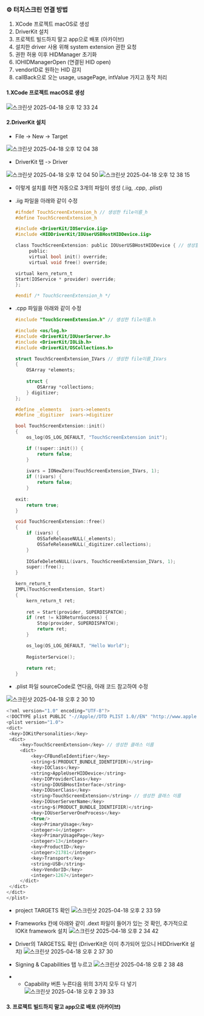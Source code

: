### ⚙️ 터치스크린 연결 방법
1. XCode 프로젝트 macOS로 생성
2. DriverKit 설치
3. 프로젝트 빌드하지 말고 app으로 배포 (아카이브)
4. 설치한 driver 사용 위해 system extension 권한 요청
5. 권한 허용 이후 HIDManager 초기화
6. IOHIDManagerOpen (연결된 HID open)
7. vendorID로 원하는 HID 감지
8. callBack으로 오는 usage, usagePage, intValue 가지고 동작 처리


#### 1.XCode 프로젝트 macOS로 생성
![스크린샷 2025-04-18 오후 12 33 24](https://github.com/user-attachments/assets/d4acfe8b-f931-4e88-9c3f-c65b7f91342f)


#### 2.DriverKit 설치
* File -> New -> Target

![스크린샷 2025-04-18 오후 12 04 38](https://github.com/user-attachments/assets/4c0a6b77-a5e1-4705-92e2-c252dda07c88)


* DriverKit 탭 -> Driver

![스크린샷 2025-04-18 오후 12 04 50](https://github.com/user-attachments/assets/b2679b79-c095-4aaa-8c4b-adf9d3943694)
![스크린샷 2025-04-18 오후 12 38 15](https://github.com/user-attachments/assets/d20ff328-3c09-4a59-8d5b-de6351988d06)

  * 이렇게 설치를 하면 자동으로 3개의 파일이 생성 (.iig, .cpp, .plist)
  * .iig 파일을 아래와 같이 수정
  
    ```c
    #ifndef TouchScreenExtension_h // 생성한 file이름_h
    #define TouchScreenExtension_h

    #include <DriverKit/IOService.iig>
    #include <HIDDriverKit/IOUserUSBHostHIDDevice.iig>

    class TouchScreenExtension: public IOUserUSBHostHIDDevice { // 생성할 클래스 이름
         public:
         virtual bool init() override;
         virtual void free() override;
    
    virtual kern_return_t
    Start(IOService * provider) override;
    };

    #endif /* TouchScreenExtension_h */
    ```
 * .cpp 파일을 아래와 같이 수정
   ```c
   #include "TouchScreenExtension.h" // 생성한 file이름.h
   
   #include <os/log.h>
   #include <DriverKit/IOUserServer.h>
   #include <DriverKit/IOLib.h>
   #include <DriverKit/OSCollections.h>
   
   struct TouchScreenExtension_IVars // 생성한 file이름_IVars
   {
       OSArray *elements;
       
       struct {
           OSArray *collections;
       } digitizer;
   };
   
   #define _elements   ivars->elements
   #define _digitizer  ivars->digitizer
   
   bool TouchScreenExtension::init()
   {
       os_log(OS_LOG_DEFAULT, "TouchScreenExtension init");
   
       if (!super::init()) {
           return false;
       }
       
       ivars = IONewZero(TouchScreenExtension_IVars, 1);
       if (!ivars) {
           return false;
       }
       
   exit:
       return true;
   }
   
   void TouchScreenExtension::free()
   {
       if (ivars) {
           OSSafeReleaseNULL(_elements);
           OSSafeReleaseNULL(_digitizer.collections);
       }
       
       IOSafeDeleteNULL(ivars, TouchScreenExtension_IVars, 1);
       super::free();
   }
   
   kern_return_t
   IMPL(TouchScreenExtension, Start)
   {
       kern_return_t ret;
       
       ret = Start(provider, SUPERDISPATCH);
       if (ret != kIOReturnSuccess) {
           Stop(provider, SUPERDISPATCH);
           return ret;
       }
   
       os_log(OS_LOG_DEFAULT, "Hello World");
       
       RegisterService();
       
       return ret;
   }
   ```

 * .plist 파일 sourceCode로 연다음, 아래 코드 참고하여 수정

![스크린샷 2025-04-18 오후 2 30 10](https://github.com/user-attachments/assets/d85e6dce-6c07-4346-b2e5-a1b01eab0562) 

   ```swift
   <?xml version="1.0" encoding="UTF-8"?>
   <!DOCTYPE plist PUBLIC "-//Apple//DTD PLIST 1.0//EN" "http://www.apple.com/DTDs/PropertyList-1.0.dtd">
   <plist version="1.0">
   <dict>
   	<key>IOKitPersonalities</key>
   	<dict>
   		<key>TouchScreenExtension</key> // 생성한 클래스 이름
   		<dict>
   			<key>CFBundleIdentifier</key>
   			<string>$(PRODUCT_BUNDLE_IDENTIFIER)</string>
   			<key>IOClass</key>
   			<string>AppleUserHIDDevice</string>
   			<key>IOProviderClass</key>
   			<string>IOUSBHostInterface</string>
   			<key>IOUserClass</key>
   			<string>TouchScreenExtension</string> // 생성한 클래스 이름
   			<key>IOUserServerName</key>
   			<string>$(PRODUCT_BUNDLE_IDENTIFIER)</string>
   			<key>IOUserServerOneProcess</key>
   			<true/>
   			<key>PrimaryUsage</key>
   			<integer>4</integer>
   			<key>PrimaryUsagePage</key>
   			<integer>13</integer>
   			<key>ProductID</key>
   			<integer>21781</integer>
   			<key>Transport</key>
   			<string>USB</string>
   			<key>VendorID</key>
   			<integer>1267</integer>
   		</dict>
   	</dict>
   </dict>
   </plist>
   ```

 * project TARGETS 확인
![스크린샷 2025-04-18 오후 2 33 59](https://github.com/user-attachments/assets/72c635ec-27d2-4d1a-a5a5-3b4bf88ab6dc)

* Frameworks 칸에 아래와 같이 .dext 파일이 들어가 있는 것 확인, 추가적으로 IOKit framework 설치
![스크린샷 2025-04-18 오후 2 34 42](https://github.com/user-attachments/assets/88d645c5-7798-476f-8287-78fb36042f95)

* Driver의 TARGETS도 확인 (DriverKit은 이미 추가되어 있으니 HIDDriverKit 설치)
![스크린샷 2025-04-18 오후 2 37 30](https://github.com/user-attachments/assets/a9e34728-9b1d-442c-a89d-716aa67908da)

* Signing & Capabilities 탭 누르고 
![스크린샷 2025-04-18 오후 2 38 48](https://github.com/user-attachments/assets/f98a16bd-c530-4877-bc3b-235110955f13)

* + Capability 버튼 누른다음 위의 3가지 모두 다 넣기
![스크린샷 2025-04-18 오후 2 39 33](https://github.com/user-attachments/assets/b66874f1-3267-4506-b090-0531289d3515)


#### 3. 프로젝트 빌드하지 말고 app으로 배포 (아카이브)
